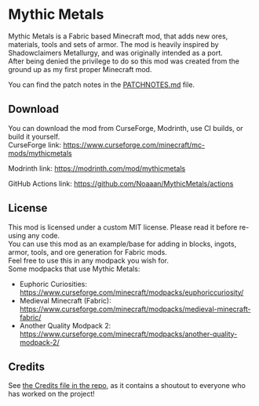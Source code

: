 # Mythic Metals

Mythic Metals is a Fabric based Minecraft mod, that adds new ores, materials, tools and sets of armor. 
The mod is heavily inspired by Shadowclaimers Metallurgy, and was originally intended as a port.  
After being denied the privilege to do so this mod was created from the ground up as my first proper Minecraft mod.

You can find the patch notes in the [PATCHNOTES.md](PATCHNOTES.md) file.

## Download

You can download the mod from CurseForge, Modrinth, use CI builds, or build it yourself.  
CurseForge link:
https://www.curseforge.com/minecraft/mc-mods/mythicmetals

Modrinth link:
https://modrinth.com/mod/mythicmetals

GitHub Actions link:
https://github.com/Noaaan/MythicMetals/actions

## License

This mod is licensed under a custom MIT license. Please read it before re-using any code.  
You can use this mod as an example/base for adding in blocks, ingots, armor, tools, and ore generation for Fabric mods.  
Feel free to use this in any modpack you wish for.  
Some modpacks that use Mythic Metals:  
* Euphoric Curiosities: https://www.curseforge.com/minecraft/modpacks/euphoriccuriosity/  
* Medieval Minecraft (Fabric): https://www.curseforge.com/minecraft/modpacks/medieval-minecraft-fabric/  
* Another Quality Modpack 2: https://www.curseforge.com/minecraft/modpacks/another-quality-modpack-2/

## Credits
See [the Credits file in the repo](CREDITS.md), as it contains a shoutout to everyone who has worked on the project!  
